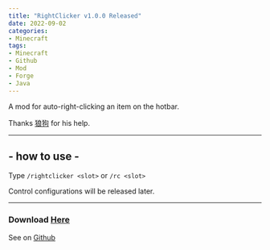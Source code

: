 ```yaml
---
title: "RightClicker v1.0.0 Released"
date: 2022-09-02
categories:
- Minecraft
tags:
- Minecraft
- Github
- Mod
- Forge
- Java
---
```


A mod for auto-right-clicking an item on the hotbar.

Thanks [狼狗](https://space.bilibili.com/1461000070) for his help.

---
## - how to use -
Type `/rightclicker <slot>` or `/rc <slot>`

Control configurations will be released later.

---

### Download [Here](https://github.com/Simonzxm/RightClicker/releases/download/v1.0.0/RightClicker-1.0.0.jar)

See on [Github](https://github.com/Simonzxm/RightClicker/releases/tag/v1.0.0)